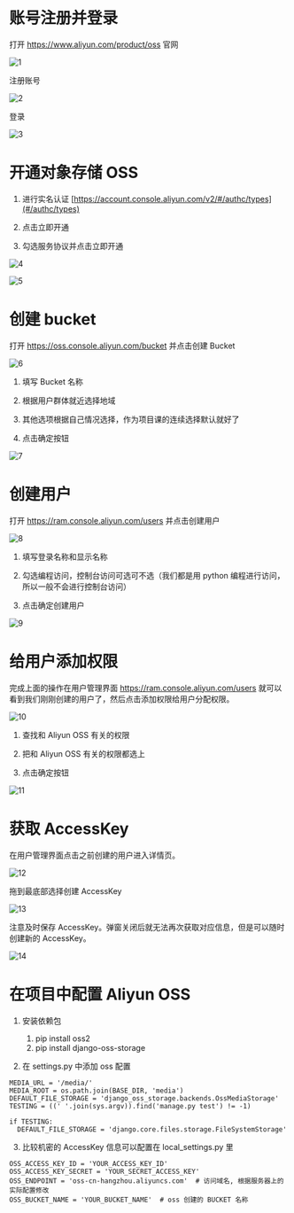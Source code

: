 # 账号注册并登录

打开 https://www.aliyun.com/product/oss 官网

![1](.\images\1624498766154.png)

注册账号

![2](.\images\1624498799595.png)

登录

![3](.\images\1624498812186.png)



# 开通对象存储 OSS

1. 进行实名认证 [https://account.console.aliyun.com/v2/#/authc/types](#/authc/types)

2. 点击立即开通
3. 勾选服务协议并点击立即开通

![4](.\images\1624498871753.png)

![5](.\images\1624498877083.png)



# 创建 bucket 

打开 https://oss.console.aliyun.com/bucket 并点击创建 Bucket

![6](.\images\wps1.jpg) 

1. 填写 Bucket 名称

2. 根据用户群体就近选择地域

3. 其他选项根据自己情况选择，作为项目课的连续选择默认就好了

4. 点击确定按钮

![7](.\images\wps2.jpg)



# 创建用户

打开 https://ram.console.aliyun.com/users 并点击创建用户

![8](.\images\wps3.jpg) 

1. 填写登录名称和显示名称

2. 勾选编程访问，控制台访问可选可不选（我们都是用 python 编程进行访问，所以一般不会进行控制台访问）

3. 点击确定创建用户

![9](.\images\wps4.jpg)



# 给用户添加权限

完成上面的操作在用户管理界面 https://ram.console.aliyun.com/users 就可以看到我们刚刚创建的用户了，然后点击添加权限给用户分配权限。

![10](.\images\wps5.jpg) 

1. 查找和 Aliyun OSS 有关的权限

2. 把和 Aliyun OSS 有关的权限都选上

3. 点击确定按钮

![11](.\images\wps6.jpg)



# 获取 AccessKey

在用户管理界面点击之前创建的用户进入详情页。

![12](.\images\wps7.jpg) 

拖到最底部选择创建 AccessKey

![13](.\images\wps8.jpg) 

注意及时保存 AccessKey。弹窗关闭后就无法再次获取对应信息，但是可以随时创建新的 AccessKey。

![14](.\images\wps9.jpg)



# 在项目中配置 Aliyun OSS

1. 安装依赖包 
   1. pip install oss2
   2. pip install django-oss-storage

2. 在 settings.py 中添加 oss 配置

```
MEDIA_URL = '/media/'
MEDIA_ROOT = os.path.join(BASE_DIR, 'media')
DEFAULT_FILE_STORAGE = 'django_oss_storage.backends.OssMediaStorage'
TESTING = ((' '.join(sys.argv)).find('manage.py test') != -1)

if TESTING:
  DEFAULT_FILE_STORAGE = 'django.core.files.storage.FileSystemStorage'
```

3. 比较机密的 AccessKey 信息可以配置在 local_settings.py 里

```
OSS_ACCESS_KEY_ID = 'YOUR_ACCESS_KEY_ID'
OSS_ACCESS_KEY_SECRET = 'YOUR_SECRET_ACCESS_KEY'
OSS_ENDPOINT = 'oss-cn-hangzhou.aliyuncs.com'  # 访问域名, 根据服务器上的实际配置修改
OSS_BUCKET_NAME = 'YOUR_BUCKET_NAME'  # oss 创建的 BUCKET 名称
```